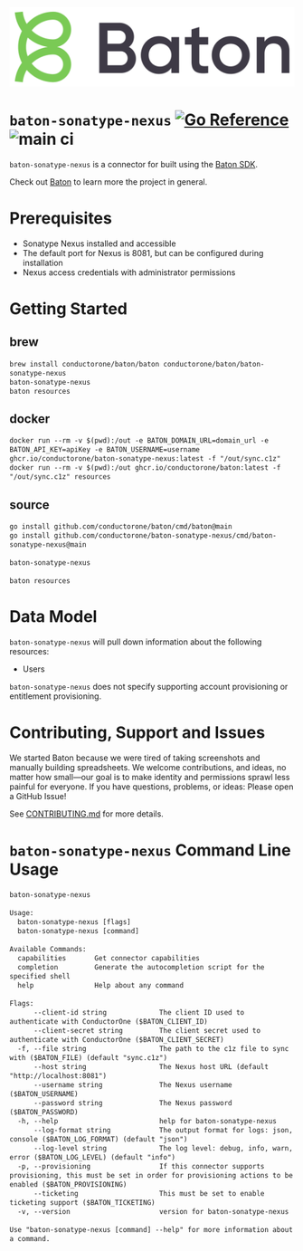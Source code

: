 ![Baton Logo](./baton-logo.png)

# `baton-sonatype-nexus` [![Go Reference](https://pkg.go.dev/badge/github.com/conductorone/baton-sonatype-nexus.svg)](https://pkg.go.dev/github.com/conductorone/baton-sonatype-nexus) ![main ci](https://github.com/conductorone/baton-sonatype-nexus/actions/workflows/main.yaml/badge.svg)

`baton-sonatype-nexus` is a connector for built using the [Baton SDK](https://github.com/conductorone/baton-sdk).

Check out [Baton](https://github.com/conductorone/baton) to learn more the project in general.

# Prerequisites
- Sonatype Nexus installed and accessible
- The default port for Nexus is 8081, but can be configured during installation
- Nexus access credentials with administrator permissions

# Getting Started

## brew

```
brew install conductorone/baton/baton conductorone/baton/baton-sonatype-nexus
baton-sonatype-nexus
baton resources
```

## docker

```
docker run --rm -v $(pwd):/out -e BATON_DOMAIN_URL=domain_url -e BATON_API_KEY=apiKey -e BATON_USERNAME=username ghcr.io/conductorone/baton-sonatype-nexus:latest -f "/out/sync.c1z"
docker run --rm -v $(pwd):/out ghcr.io/conductorone/baton:latest -f "/out/sync.c1z" resources
```

## source

```
go install github.com/conductorone/baton/cmd/baton@main
go install github.com/conductorone/baton-sonatype-nexus/cmd/baton-sonatype-nexus@main

baton-sonatype-nexus

baton resources
```

# Data Model

`baton-sonatype-nexus` will pull down information about the following resources:
- Users

`baton-sonatype-nexus` does not specify supporting account provisioning or entitlement provisioning.

# Contributing, Support and Issues

We started Baton because we were tired of taking screenshots and manually
building spreadsheets. We welcome contributions, and ideas, no matter how
small&mdash;our goal is to make identity and permissions sprawl less painful for
everyone. If you have questions, problems, or ideas: Please open a GitHub Issue!

See [CONTRIBUTING.md](https://github.com/ConductorOne/baton/blob/main/CONTRIBUTING.md) for more details.

# `baton-sonatype-nexus` Command Line Usage

```
baton-sonatype-nexus

Usage:
  baton-sonatype-nexus [flags]
  baton-sonatype-nexus [command]

Available Commands:
  capabilities       Get connector capabilities
  completion         Generate the autocompletion script for the specified shell
  help               Help about any command

Flags:
      --client-id string             The client ID used to authenticate with ConductorOne ($BATON_CLIENT_ID)
      --client-secret string         The client secret used to authenticate with ConductorOne ($BATON_CLIENT_SECRET)
  -f, --file string                  The path to the c1z file to sync with ($BATON_FILE) (default "sync.c1z")
      --host string                  The Nexus host URL (default "http://localhost:8081")
      --username string              The Nexus username ($BATON_USERNAME)
      --password string              The Nexus password ($BATON_PASSWORD)
  -h, --help                         help for baton-sonatype-nexus
      --log-format string            The output format for logs: json, console ($BATON_LOG_FORMAT) (default "json")
      --log-level string             The log level: debug, info, warn, error ($BATON_LOG_LEVEL) (default "info")
  -p, --provisioning                 If this connector supports provisioning, this must be set in order for provisioning actions to be enabled ($BATON_PROVISIONING)
      --ticketing                    This must be set to enable ticketing support ($BATON_TICKETING)
  -v, --version                      version for baton-sonatype-nexus

Use "baton-sonatype-nexus [command] --help" for more information about a command.
```
